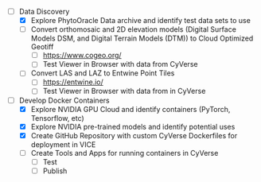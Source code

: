- [ ] Data Discovery
    - [x] Explore PhytoOracle Data archive and identify test data sets to use
    - [ ] Convert orthomosaic and 2D elevation models (Digital Surface Models DSM, and Digital Terrain Models (DTM)) to Cloud Optimized Geotiff
        - [ ]   https://www.cogeo.org/
        - [ ]   Test Viewer in Browser with data from CyVerse
    - [ ] Convert LAS and LAZ to Entwine Point Tiles
        - [ ]  https://entwine.io/
        - [ ]  Test Viewer in Browser with data from in CyVerse 
- [ ] Develop Docker Containers 
    - [x] Explore NVIDIA GPU Cloud and identify containers (PyTorch, Tensorflow, etc) 
    - [x] Explore NVIDIA pre-trained models and identify potential uses
    - [x] Create GitHub Repository with custom CyVerse Dockerfiles for deployment in VICE
    - [ ] Create Tools and Apps for running containers in CyVerse
        - [ ] Test
        - [ ] Publish   
